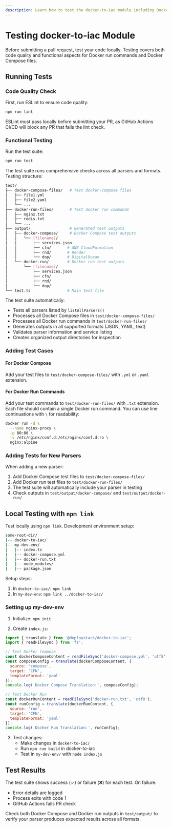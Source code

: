```yaml
---
description: Learn how to test the docker-to-iac module including Docker run commands and Docker Compose files. Complete guide for local testing, automated checks, and CI/CD integration.
---
```


# Testing docker-to-iac Module

Before submitting a pull request, test your code locally. Testing covers both code quality and functional aspects for Docker run commands and Docker Compose files.

## Running Tests

### Code Quality Check

First, run ESLint to ensure code quality:

```bash
npm run lint
```

ESLint must pass locally before submitting your PR, as GitHub Actions CI/CD will block any PR that fails the lint check.

### Functional Testing

Run the test suite:

```bash
npm run test
```

The test suite runs comprehensive checks across all parsers and formats. Testing structure:

```bash
test/
├── docker-compose-files/   # Test docker-compose files
│   ├── file1.yml
│   ├── file2.yaml
│   └── ...
├── docker-run-files/       # Test docker run commands
│   ├── nginx.txt
│   ├── redis.txt
│   └── ...
├── output/                 # Generated test outputs
│   ├── docker-compose/     # Docker Compose test outputs
│   │   └── [filename]/    
│   │       ├── services.json
│   │       ├── cfn/       # AWS CloudFormation
│   │       ├── rnd/       # Render
│   │       └── dop/       # DigitalOcean
│   └── docker-run/        # Docker run test outputs
│       └── [filename]/    
│           ├── services.json
│           ├── cfn/
│           ├── rnd/
│           └── dop/
└── test.ts                # Main test file
```

The test suite automatically:

- Tests all parsers listed by `listAllParsers()`
- Processes all Docker Compose files in `test/docker-compose-files/`
- Processes all Docker run commands in `test/docker-run-files/`
- Generates outputs in all supported formats (JSON, YAML, text)
- Validates parser information and service listing
- Creates organized output directories for inspection

### Adding Test Cases

#### For Docker Compose

Add your test files to `test/docker-compose-files/` with `.yml` or `.yaml` extension.

#### For Docker Run Commands

Add your test commands to `test/docker-run-files/` with `.txt` extension. Each file should contain a single Docker run command. You can use line continuations with `\` for readability:

```bash
docker run -d \
  --name nginx-proxy \
  -p 80:80 \
  -v /etc/nginx/conf.d:/etc/nginx/conf.d:ro \
  nginx:alpine
```

### Adding Tests for New Parsers

When adding a new parser:

1. Add Docker Compose test files to `test/docker-compose-files/`
2. Add Docker run test files to `test/docker-run-files/`
3. The test suite will automatically include your parser in testing
4. Check outputs in `test/output/docker-compose/` and `test/output/docker-run/`

## Local Testing with `npm link`

Test locally using `npm link`. Development environment setup:

```bash
some-root-dir/
|-- docker-to-iac/
|-- my-dev-env/
|   |-- index.ts
|   |-- docker-compose.yml
|   |-- docker-run.txt
|   |-- node_modules/
|   |-- package.json
```

Setup steps:

1. In `docker-to-iac/`: `npm link`
2. In `my-dev-env`: `npm link ../docker-to-iac/`

### Setting up my-dev-env

1. Initialize: `npm init`

2. Create `index.js`:

```javascript
import { translate } from '@deploystack/docker-to-iac';
import { readFileSync } from 'fs';

// Test Docker Compose
const dockerComposeContent = readFileSync('docker-compose.yml', 'utf8');
const composeConfig = translate(dockerComposeContent, {
  source: 'compose',
  target: 'CFN',
  templateFormat: 'yaml'
});
console.log('Docker Compose Translation:', composeConfig);

// Test Docker Run
const dockerRunContent = readFileSync('docker-run.txt', 'utf8');
const runConfig = translate(dockerRunContent, {
  source: 'run',
  target: 'CFN',
  templateFormat: 'yaml'
});
console.log('Docker Run Translation:', runConfig);
```

3. Test changes:
   - Make changes in `docker-to-iac/`
   - Run `npm run build` in docker-to-iac
   - Test in `my-dev-env/` with `node index.js`

## Test Results

The test suite shows success (✓) or failure (❌) for each test. On failure:

- Error details are logged
- Process exits with code 1
- GitHub Actions fails PR check

Check both Docker Compose and Docker run outputs in `test/output/` to verify your parser produces expected results across all formats.
